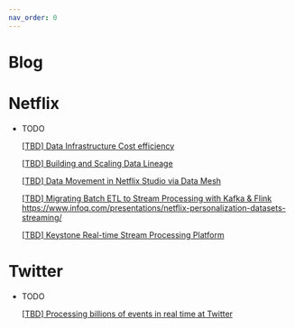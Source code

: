 ```yaml
---
nav_order: 0
---
```


# Blog

# Netflix

- TODO

  [[TBD] Data Infrastructure Cost efficiency](https://netflixtechblog.com/byte-down-making-netflixs-data-infrastructure-cost-effective-fee7b3235032)

  [[TBD] Building and Scaling Data Lineage](https://netflixtechblog.com/building-and-scaling-data-lineage-at-netflix-to-improve-data-infrastructure-reliability-and-1a52526a7977)

  [[TBD] Data Movement in Netflix Studio via Data Mesh](https://netflixtechblog.com/data-movement-in-netflix-studio-via-data-mesh-3fddcceb1059)

  [[TBD] Migrating Batch ETL to Stream Processing with Kafka & Flink](https://www.infoq.com/articles/netflix-migrating-stream-processing/) https://www.infoq.com/presentations/netflix-personalization-datasets-streaming/

  [[TBD] Keystone Real-time Stream Processing Platform](https://netflixtechblog.com/keystone-real-time-stream-processing-platform-a3ee651812a)

# Twitter

- TODO

  [[TBD] Processing billions of events in real time at Twitter](https://blog.twitter.com/engineering/en_us/topics/infrastructure/2021/processing-billions-of-events-in-real-time-at-twitter-)
